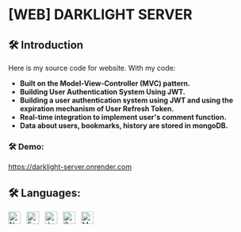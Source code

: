 ﻿# [WEB] DARKLIGHT SERVER

## 🛠 Introduction

Here is my source code for website. With my code: 
* **Built on the Model-View-Controller (MVC) pattern.**
* **Building User Authentication System Using JWT.**
* **Building a user authentication system using JWT and using the expiration mechanism of User Refresh Token.**
* **Real-time integration to implement user's comment function.**
* **Data about users, bookmarks, history are stored in mongoDB.**


### 🛠 Demo:
<a href="https://darklight-server.onrender.com">https://darklight-server.onrender.com</a>

## 🛠 Languages:

<span><img src="https://img.shields.io/badge/Node.js-282C34?logo=node.js&logoColor=00F200" title="Node.js" height="25"/></span> &nbsp;
<span><img src="https://img.shields.io/badge/Express-282C34?logo=express&logoColor=FFFFFF" title="Express.js" height="25"/></span> &nbsp;
<span><img src="https://img.shields.io/badge/JWT-282C34?logo=JSON%20web%20tokens&logoColor=d63aff" title="JWT" height="25"/></span> &nbsp;
<span><img src="https://img.shields.io/badge/Socket.io-282C34?logo=socket.io&logoColor=FFFFFF" title="Socket.io" height="25"/></span> &nbsp;
<span><img src="https://img.shields.io/badge/MongoDB-282C34?logo=mongodb&logoColor=47A248" title="MongoDB" height="25"/></span> &nbsp;
